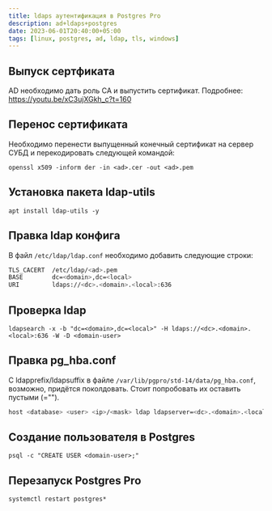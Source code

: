```yaml
---
title: ldaps аутентификация в Postgres Pro
description: ad+ldaps+postgres
date: 2023-06-01T20:40:00+05:00
tags: [linux, postgres, ad, ldap, tls, windows]
---
```

## Выпуск сертфиката
AD необходимо дать роль CA и выпустить сертификат. Подробнее: https://youtu.be/xC3ujXGkh_c?t=160 

## Перенос сертификата
Необходимо перенести выпущенный конечный сертификат на сервер СУБД и перекодировать следующей командой:

```shell
openssl x509 -inform der -in <ad>.cer -out <ad>.pem
```

## Установка пакета ldap-utils
```shell
apt install ldap-utils -y
```

## Правка ldap конфига
В файл `/etc/ldap/ldap.conf` необходимо добавить следующие строки:

```sh
TLS_CACERT	/etc/ldap/<ad>.pem
BASE		dc=<domain>,dc=<local>
URI 		ldaps://<dc>.<domain>.<local>:636
```

## Проверка ldap
```shell
ldapsearch -x -b "dc=<domain>,dc=<local>" -H ldaps://<dc>.<domain>.<local>:636 -W -D <domain-user>
```

## Правка pg_hba.conf
С ldapprefix/ldapsuffix в файле `/var/lib/pgpro/std-14/data/pg_hba.conf`, возможно, придётся поколдовать. Стоит попробовать их оставить пустыми (="").
```sh
host <database> <user> <ip>/<mask> ldap ldapserver=<dc>.<domain>.<local> ldapscheme=ldaps ldapprefix="cn=" ldapsuffix=",cn=users,dc=<domain>,dc=<local>"
```

## Создание пользователя в Postgres
```shell
psql -c "CREATE USER <domain-user>;"
```

## Перезапуск Postgres Pro
```shell
systemctl restart postgres*
```

